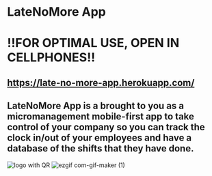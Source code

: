# LateNoMore App

# !!FOR OPTIMAL USE, OPEN IN CELLPHONES!!
## https://late-no-more-app.herokuapp.com/

## LateNoMore App is a brought to you as a micromanagement mobile-first app to take control of your company so you can track the clock in/out of your employees and have a database of the shifts that they have done.

![logo with QR](https://user-images.githubusercontent.com/81428361/135701173-a21572dd-7d17-4ac7-b02e-c082fbdb8fa9.png)
![ezgif com-gif-maker (1)](https://user-images.githubusercontent.com/81428361/136851179-a5074fd3-e92c-4424-9d51-44c44047ca3b.gif)
